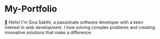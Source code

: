 # My-Portfolio
👋 Hello! I'm Siva Sakthi, a passionate software developer with a keen interest in web development. I love solving complex problems and creating innovative solutions that make a difference.

